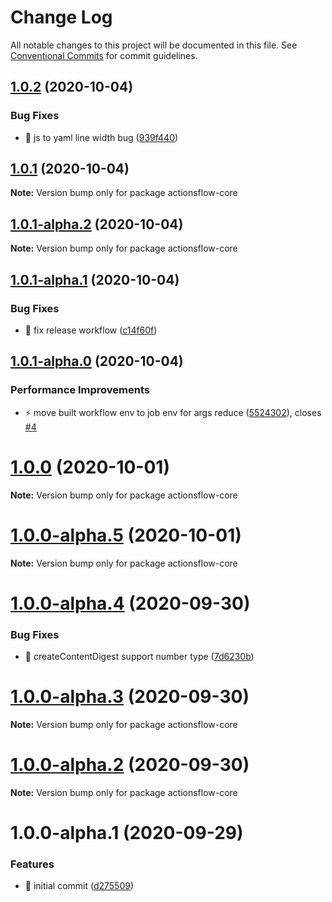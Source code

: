 # Change Log

All notable changes to this project will be documented in this file.
See [Conventional Commits](https://conventionalcommits.org) for commit guidelines.

## [1.0.2](https://github.com/actionsflow/actionsflow/compare/actionsflow-core@1.0.1...actionsflow-core@1.0.2) (2020-10-04)


### Bug Fixes

* 🐛 js to yaml line width bug ([939f440](https://github.com/actionsflow/actionsflow/commit/939f440e735ebffbf14224974e4ebe325f23edd8))





## [1.0.1](https://github.com/actionsflow/actionsflow/compare/actionsflow-core@1.0.1-alpha.2...actionsflow-core@1.0.1) (2020-10-04)

**Note:** Version bump only for package actionsflow-core





## [1.0.1-alpha.2](https://github.com/actionsflow/actionsflow/compare/actionsflow-core@1.0.1-alpha.1...actionsflow-core@1.0.1-alpha.2) (2020-10-04)

**Note:** Version bump only for package actionsflow-core





## [1.0.1-alpha.1](https://github.com/actionsflow/actionsflow/compare/actionsflow-core@1.0.1-alpha.0...actionsflow-core@1.0.1-alpha.1) (2020-10-04)


### Bug Fixes

* 🐛 fix release workflow ([c14f60f](https://github.com/actionsflow/actionsflow/commit/c14f60f718c3bd527b29402d34a455f51354ad7e))





## [1.0.1-alpha.0](https://github.com/actionsflow/actionsflow/compare/actionsflow-core@1.0.0...actionsflow-core@1.0.1-alpha.0) (2020-10-04)


### Performance Improvements

* ⚡️ move built workflow env to job env for args reduce ([5524302](https://github.com/actionsflow/actionsflow/commit/55243024add71f9d01db99a2e44095ee517fc2fb)), closes [#4](https://github.com/actionsflow/actionsflow/issues/4)





# [1.0.0](https://github.com/actionsflow/actionsflow/compare/actionsflow-core@1.0.0-alpha.5...actionsflow-core@1.0.0) (2020-10-01)

**Note:** Version bump only for package actionsflow-core





# [1.0.0-alpha.5](https://github.com/actionsflow/actionsflow/compare/actionsflow-core@1.0.0-alpha.4...actionsflow-core@1.0.0-alpha.5) (2020-10-01)

**Note:** Version bump only for package actionsflow-core





# [1.0.0-alpha.4](https://github.com/actionsflow/actionsflow/compare/actionsflow-core@1.0.0-alpha.3...actionsflow-core@1.0.0-alpha.4) (2020-09-30)


### Bug Fixes

* 🐛 createContentDigest support number type ([7d6230b](https://github.com/actionsflow/actionsflow/commit/7d6230b636f57ab4bb79ad358de87d23cd3244e4))





# [1.0.0-alpha.3](https://github.com/actionsflow/actionsflow/compare/actionsflow-core@1.0.0-alpha.2...actionsflow-core@1.0.0-alpha.3) (2020-09-30)

**Note:** Version bump only for package actionsflow-core





# [1.0.0-alpha.2](https://github.com/actionsflow/actionsflow/compare/actionsflow-core@1.0.0-alpha.1...actionsflow-core@1.0.0-alpha.2) (2020-09-30)

**Note:** Version bump only for package actionsflow-core





# 1.0.0-alpha.1 (2020-09-29)


### Features

* 🎸 initial commit ([d275509](https://github.com/actionsflow/actionsflow/commit/d2755093e6a0d80d7352f635d147424e4e0747bd))
